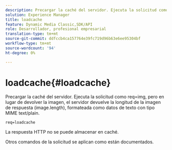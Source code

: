 ```yaml
---
description: Precargar la caché del servidor. Ejecuta la solicitud como req=img, pero en lugar de devolver la imagen, el servidor devuelve la longitud de la imagen de respuesta (image.length), formateada como datos de texto con tipo MIME text/plain.
solution: Experience Manager
title: loadcache
feature: Dynamic Media Classic,SDK/API
role: Desarrollador, profesional empresarial
translation-type: tm+mt
source-git-commit: ddfccb4ca157764e39fc719d96b63e6ee95304bf
workflow-type: tm+mt
source-wordcount: '94'
ht-degree: 0%

---
```



# loadcache{#loadcache}

Precargar la caché del servidor. Ejecuta la solicitud como req=img, pero en lugar de devolver la imagen, el servidor devuelve la longitud de la imagen de respuesta (image.length), formateada como datos de texto con tipo MIME text/plain.

`req=loadcache`

La respuesta HTTP no se puede almacenar en caché.

Otros comandos de la solicitud se aplican como están documentados.
